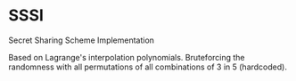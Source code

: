 # SSSI
Secret Sharing Scheme Implementation

Based on Lagrange's interpolation polynomials. Bruteforcing the randomness with all permutations of all combinations of 3 in 5 (hardcoded).
